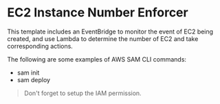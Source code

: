 # EC2 Instance Number Enforcer

This template includes an EventBridge to monitor the event of EC2 being created, and use Lambda to determine the number of EC2 and take corresponding actions.

The following are some examples of AWS SAM CLI commands:

- sam init
- sam deploy

> Don't forget to setup the IAM permission.